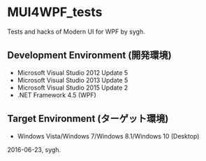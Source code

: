 ﻿# MUI4WPF_tests
Tests and hacks of Modern UI for WPF by sygh.

## Development Environment (開発環境)
* Microsoft Visual Studio 2012 Update 5
* Microsoft Visual Studio 2013 Update 5
* Microsoft Visual Studio 2015 Update 2
* .NET Framework 4.5 (WPF)

## Target Environment (ターゲット環境)
* Windows Vista/Windows 7/Windows 8.1/Windows 10 (Desktop)

2016-06-23, sygh.
